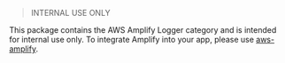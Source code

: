 > INTERNAL USE ONLY

This package contains the AWS Amplify Logger category and is intended for internal use only. To integrate Amplify into your app, please use [aws-amplify](https://www.npmjs.com/package/aws-amplify).

